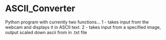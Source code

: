 # ASCII_Converter
Python program with currently two functions...
1 - takes input from the webcam and displays it in ASCII text.
2 - takes input from a specified image, output scaled down ascii from in .txt file
